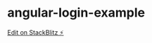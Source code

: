 # angular-login-example

[Edit on StackBlitz ⚡️](https://stackblitz.com/edit/angular-10-registration-login-example-cabnqb)
